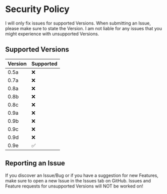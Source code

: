# Security Policy

I will only fix issues for supported Versions. When submitting an Issue, please make sure to state the Version.
I am not liable for any issues that you might experience with unsupported Versions.

## Supported Versions

| Version | Supported          |
| ------- | ------------------ |
| 0.5a   | :x: |
| 0.7a   | :x: |
| 0.8a   | :x: |
| 0.8b   | :x: |
| 0.8c   | :x: |
| 0.9a   | :x: |
| 0.9b   | :x: |
| 0.9c   | :x: |
| 0.9d   | :x: |
| 0.9e    | :white_check_mark: |

## Reporting an Issue

If you discover an Issue/Bug or if you have a suggestion for new Features, make sure to open a new Issue in the Issues tab on GitHub.
Issues and Feature requests for unsupported Versions will NOT be worked on!
